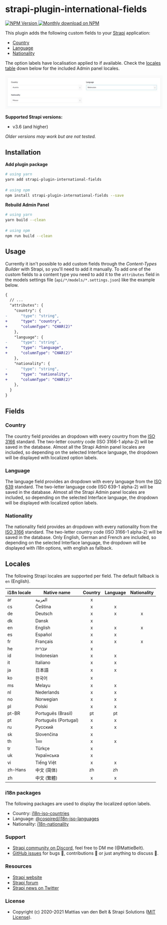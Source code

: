 # strapi-plugin-international-fields

<a href="https://www.npmjs.org/package/strapi-plugin-international-fields">
    <img src="https://img.shields.io/npm/v/strapi-plugin-international-fields" alt="NPM Version" />
</a>
<a href="https://www.npmjs.org/package/strapi-plugin-international-fields">
    <img src="https://img.shields.io/npm/dm/strapi-plugin-international-fields.svg" alt="Monthly download on NPM" />
</a>

This plugin adds the following custom fields to your [Strapi](https://github.com/strapi/strapi) application:

* [Country](#country)
* [Language](#language)
* [Nationality](#nationality)

The option labels have localisation applied to if available. Check the [locales table](#locales) down below for the included Admin panel locales.

![preview](preview.jpg)

**Supported Strapi versions:**
 
* v3.6 (and higher)

_Older versions may work but are not tested._

## Installation

**Add plugin package**
```bash
# using yarn
yarn add strapi-plugin-international-fields

# using npm
npm install strapi-plugin-international-fields --save
```

**Rebuild Admin Panel**
```bash
# using yarn
yarn build --clean

# using npm
npm run build --clean
```

## Usage

Currently it isn't possible to add custom fields through the _Content-Types Builder_ with Strapi, so you'll need to add it manually. To add one of the custom fields to a content type you need to add it to the `attributes` field in the models settings file (`api/*/models/*.settings.json`) like the example below. 

```diff
{
  // ...
  "attributes": {
    "country": {
-      "type": "string",
+      "type": "country",
+      "columnType": "CHAR(2)"
    },
    "language": {
-      "type": "string",
+      "type": "language",
+      "columnType": "CHAR(2)"
    },
    "nationality": {
-      "type": "string",
+      "type": "nationality",
+      "columnType": "CHAR(2)"
    },
  }
}
```

## Fields

### Country
The country field provides an dropdown with every country from the [ISO 3166](https://en.wikipedia.org/wiki/ISO_3166) standard. The two-letter country code (ISO 3166-1 alpha-2) will be saved in the database. Almost all the Strapi Admin panel locales are included, so depending on the selected Interface language, the dropdown will be displayed with localized option labels.

### Language 
The language field provides an dropdown with every language from the [ISO 639](https://en.wikipedia.org/wiki/ISO_639) standard. The two-letter language code (ISO 639-1 alpha-2) will be saved in the database. Almost all the Strapi Admin panel locales are included, so depending on the selected Interface language, the dropdown will be displayed with localized option labels.

### Nationality 
The nationality field provides an dropdown with every nationality from the [ISO 3166](https://en.wikipedia.org/wiki/ISO_3166) standard. The two-letter country code (ISO 3166-1 alpha-2) will be saved in the database. Only English, German and French are included, so depending on the selected Interface language, the dropdown will be displayed with i18n options, with english as fallback.

## Locales
The following Strapi locales are supported per field. The default fallback is `en` (English).

| i18n locale | Native name          | Country | Language | Nationality |
|-------------|----------------------|:-------:|:--------:|:-----------:|
| ar          | العربية              | x       |          |             |
| cs          | Čeština              | x       | x        |             |
| de          | Deutsch              | x       | x        | x           |
| dk          | Dansk                | x       |          |             |
| en          | English              | x       | x        | x           |
| es          | Español              | x       | x        |             |
| fr          | Français             | x       | x        | x           |
| he          | עברית                 | x       |          |             |
| id          | Indonesian           | x       | x        |             |
| it          | Italiano             | x       | x        |             |
| ja          | 日本語                | x       | x        |             |
| ko          | 한국어                | x       |          |             |
| ms          | Melayu               | x       | x        |             |
| nl          | Nederlands           | x       | x        |             |
| no          | Norwegian            | x       | x        |             |
| pl          | Polski               | x       | x        |             |
| pt-BR       | Português (Brasil)   | pt      | pt       |             |
| pt          | Português (Portugal) | x       | x        |             |
| ru          | Русский              | x       | x        |             |
| sk          | Slovenčina           | x       |          |             |
| th          | ไทย                  | x       | x        |             |
| tr          | Türkçe               | x       |          |             |
| uk          | Українська           | x       |          |             |
| vi          | Tiếng Việt           | x       |  x       |             |
| zh-Hans     | 中文 (简体)           | zh      | zh       |             |
| zh          | 中文 (繁體)           | x       | x        |             |

### i18n packages
The following packages are used to display the localized option labels. 

* Country: [i18n-iso-countries](https://github.com/michaelwittig/node-i18n-iso-countries)
* Language: [@cospired/i18n-iso-languages](https://github.com/cospired/i18n-iso-languages)
* Nationality: [i18n-nationality](https://github.com/sourcecode911/i18n-nationality)

### Support
- [Strapi community on Discord](http://discord.strapi.io), feel free to DM me (@MattieBelt).
- [GitHub issues](https://github.com/MattieBelt/strapi-plugin-international-fields/issues) for bugs 🐛, contributions 🔧 or just anything to discuss 💬.

### Resources
- [Strapi website](http://strapi.io/)
- [Strapi forum](https://forum.strapi.io/)
- [Strapi news on Twitter](https://twitter.com/strapijs)

### License
- Copyright (c) 2020-2021 Mattias van den Belt & Strapi Solutions ([MIT License](LICENSE.md)).
